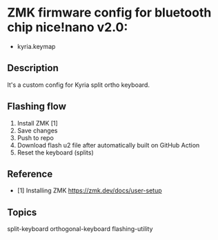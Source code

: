 # ZMK firmware config for bluetooth chip nice!nano v2.0:
- kyria.keymap

## Description
It's a custom config for Kyria split ortho keyboard.

## Flashing flow
1. Install ZMK [1]
2. Save changes
2. Push to repo
3. Download flash u2 file after automatically built on GitHub Action
4. Reset the keyboard (splits)

## Reference
- [1] Installing ZMK
https://zmk.dev/docs/user-setup

## Topics
split-keyboard orthogonal-keyboard flashing-utility